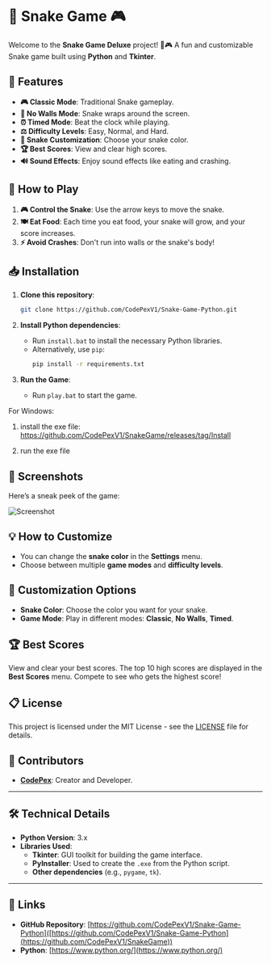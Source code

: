 # 🐍 **Snake Game** 🎮

Welcome to the **Snake Game Deluxe** project! 🐍🎮 A fun and customizable Snake game built using **Python** and **Tkinter**.

## 📝 **Features**
- **🎮 Classic Mode**: Traditional Snake gameplay.
- **🔄 No Walls Mode**: Snake wraps around the screen.
- **⏰ Timed Mode**: Beat the clock while playing.
- **⚖️ Difficulty Levels**: Easy, Normal, and Hard.
- **🎨 Snake Customization**: Choose your snake color.
- **🏆 Best Scores**: View and clear high scores.
- **🔊 Sound Effects**: Enjoy sound effects like eating and crashing.

## 🚀 **How to Play**
1. **🎮 Control the Snake**: Use the arrow keys to move the snake.
2. **🍽️ Eat Food**: Each time you eat food, your snake will grow, and your score increases.
3. **⚡ Avoid Crashes**: Don't run into walls or the snake's body!

## 📥 **Installation**

1. **Clone this repository**:
    ```bash
    git clone https://github.com/CodePexV1/Snake-Game-Python.git
    ```
2. **Install Python dependencies**:
    - Run `install.bat` to install the necessary Python libraries.
    - Alternatively, use `pip`:
      ```bash
      pip install -r requirements.txt
      ```

3. **Run the Game**:
    - Run `play.bat` to start the game.
  

  For Windows:
  1. install the exe file: https://github.com/CodePexV1/SnakeGame/releases/tag/Install

  2. run the exe file

## 🌟 **Screenshots**

Here’s a sneak peek of the game:

![Screenshot](https://github.com/user-attachments/assets/2f7687f3-3c05-4497-86ca-27043b10c171)

## 💡 **How to Customize**
- You can change the **snake color** in the **Settings** menu.
- Choose between multiple **game modes** and **difficulty levels**.

## 🎨 **Customization Options**

- **Snake Color**: Choose the color you want for your snake.
- **Game Mode**: Play in different modes: **Classic**, **No Walls**, **Timed**.

## 🏆 **Best Scores**
View and clear your best scores. The top 10 high scores are displayed in the **Best Scores** menu. Compete to see who gets the highest score!

## 📋 **License**
This project is licensed under the MIT License - see the [LICENSE](LICENSE) file for details.

## 👥 **Contributors**
- **[CodePex](https://github.com/CodePexV1)**: Creator and Developer.

---

## 🛠️ **Technical Details**

- **Python Version**: 3.x
- **Libraries Used**:
    - **Tkinter**: GUI toolkit for building the game interface.
    - **PyInstaller**: Used to create the `.exe` from the Python script.
    - **Other dependencies** (e.g., `pygame`, `tk`).

---

## 🔗 **Links**
- **GitHub Repository**: [https://github.com/CodePexV1/Snake-Game-Python]([https://github.com/CodePexV1/Snake-Game-Python](https://github.com/CodePexV1/SnakeGame))
- **Python**: [https://www.python.org/](https://www.python.org/)

